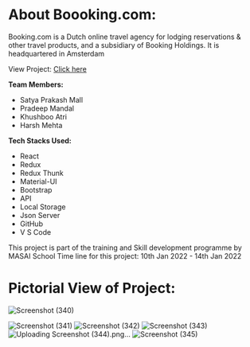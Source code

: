 # About Boooking.com:

Booking.com is a Dutch online travel agency for lodging reservations & other travel products, and a subsidiary of Booking Holdings. It is headquartered in Amsterdam

View Project: <a href="https://satyamall.github.io/Booking.com-in-React.js-cloned/">Click here</a>

**Team Members:**
 - Satya Prakash Mall
 - Pradeep Mandal
 - Khushboo Atri
 - Harsh Mehta

**Tech Stacks Used:**
 - React
 - Redux
 - Redux Thunk
 - Material-UI
 - Bootstrap
 - API
 - Local Storage
 - Json Server
 - GitHub
 - V S Code

This project is part of the training and Skill development programme by MASAI School
Time line for this project: 10th Jan 2022 - 14th Jan 2022

# Pictorial View of Project:

![Screenshot (340)](https://user-images.githubusercontent.com/80479635/161203707-ca9a5524-0e46-4501-b522-d1e54373ac45.png)

![Screenshot (341)](https://user-images.githubusercontent.com/80479635/161203718-1e3abc6d-ebc0-45dc-b957-8e225ebb5cdd.png)
![Screenshot (342)](https://user-images.githubusercontent.com/80479635/161203730-66de1e0a-5fee-4aca-9982-328a38e48962.png)
![Screenshot (343)](https://user-images.githubusercontent.com/80479635/161203747-2310f03b-ccc0-4a82-b3f1-f104dae605c9.png)
![Uploading Screenshot (344).png…]()
![Screenshot (345)](https://user-images.githubusercontent.com/80479635/161203789-b2ee6697-04da-4946-82ed-5a0a573d31bd.png)

